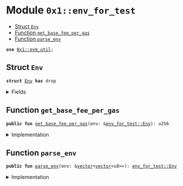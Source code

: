 
<a id="0x1_env_for_test"></a>

# Module `0x1::env_for_test`



-  [Struct `Env`](#0x1_env_for_test_Env)
-  [Function `get_base_fee_per_gas`](#0x1_env_for_test_get_base_fee_per_gas)
-  [Function `parse_env`](#0x1_env_for_test_parse_env)


<pre><code><b>use</b> <a href="util.md#0x1_evm_util">0x1::evm_util</a>;
</code></pre>



<a id="0x1_env_for_test_Env"></a>

## Struct `Env`



<pre><code><b>struct</b> <a href="env_for_test.md#0x1_env_for_test_Env">Env</a> <b>has</b> drop
</code></pre>



<details>
<summary>Fields</summary>


<dl>
<dt>
<code>block_number: u256</code>
</dt>
<dd>

</dd>
<dt>
<code>block_coinbase: <a href="../../aptos-stdlib/../move-stdlib/doc/vector.md#0x1_vector">vector</a>&lt;u8&gt;</code>
</dt>
<dd>

</dd>
<dt>
<code>block_timestamp: u256</code>
</dt>
<dd>

</dd>
<dt>
<code>block_difficulty: u256</code>
</dt>
<dd>

</dd>
<dt>
<code>block_random: <a href="../../aptos-stdlib/../move-stdlib/doc/vector.md#0x1_vector">vector</a>&lt;u8&gt;</code>
</dt>
<dd>

</dd>
<dt>
<code>block_gas_limit: u256</code>
</dt>
<dd>

</dd>
<dt>
<code>block_base_fee_per_gas: u256</code>
</dt>
<dd>

</dd>
<dt>
<code>block_excess_blob_gas: u256</code>
</dt>
<dd>

</dd>
<dt>
<code><a href="chain_id.md#0x1_chain_id">chain_id</a>: u256</code>
</dt>
<dd>

</dd>
</dl>


</details>

<a id="0x1_env_for_test_get_base_fee_per_gas"></a>

## Function `get_base_fee_per_gas`



<pre><code><b>public</b> <b>fun</b> <a href="env_for_test.md#0x1_env_for_test_get_base_fee_per_gas">get_base_fee_per_gas</a>(env: &<a href="env_for_test.md#0x1_env_for_test_Env">env_for_test::Env</a>): u256
</code></pre>



<details>
<summary>Implementation</summary>


<pre><code><b>public</b> <b>fun</b> <a href="env_for_test.md#0x1_env_for_test_get_base_fee_per_gas">get_base_fee_per_gas</a>(env: &<a href="env_for_test.md#0x1_env_for_test_Env">Env</a>): u256 {
    env.block_base_fee_per_gas
}
</code></pre>



</details>

<a id="0x1_env_for_test_parse_env"></a>

## Function `parse_env`



<pre><code><b>public</b> <b>fun</b> <a href="env_for_test.md#0x1_env_for_test_parse_env">parse_env</a>(env: &<a href="../../aptos-stdlib/../move-stdlib/doc/vector.md#0x1_vector">vector</a>&lt;<a href="../../aptos-stdlib/../move-stdlib/doc/vector.md#0x1_vector">vector</a>&lt;u8&gt;&gt;): <a href="env_for_test.md#0x1_env_for_test_Env">env_for_test::Env</a>
</code></pre>



<details>
<summary>Implementation</summary>


<pre><code><b>public</b> <b>fun</b> <a href="env_for_test.md#0x1_env_for_test_parse_env">parse_env</a>(env: &<a href="../../aptos-stdlib/../move-stdlib/doc/vector.md#0x1_vector">vector</a>&lt;<a href="../../aptos-stdlib/../move-stdlib/doc/vector.md#0x1_vector">vector</a>&lt;u8&gt;&gt;): <a href="env_for_test.md#0x1_env_for_test_Env">Env</a> {
    <b>let</b> block_base_fee_per_gas = to_u256(*<a href="../../aptos-stdlib/../move-stdlib/doc/vector.md#0x1_vector_borrow">vector::borrow</a>(env, 0));
    <b>let</b> block_coinbase = *<a href="../../aptos-stdlib/../move-stdlib/doc/vector.md#0x1_vector_borrow">vector::borrow</a>(env, 1);
    <b>let</b> block_difficulty = to_u256(*<a href="../../aptos-stdlib/../move-stdlib/doc/vector.md#0x1_vector_borrow">vector::borrow</a>(env, 2));
    <b>let</b> block_excess_blob_gas = to_u256(*<a href="../../aptos-stdlib/../move-stdlib/doc/vector.md#0x1_vector_borrow">vector::borrow</a>(env, 3));
    <b>let</b> block_gas_limit = to_u256(*<a href="../../aptos-stdlib/../move-stdlib/doc/vector.md#0x1_vector_borrow">vector::borrow</a>(env, 4));
    <b>let</b> block_number = to_u256(*<a href="../../aptos-stdlib/../move-stdlib/doc/vector.md#0x1_vector_borrow">vector::borrow</a>(env, 5));
    <b>let</b> block_random = *<a href="../../aptos-stdlib/../move-stdlib/doc/vector.md#0x1_vector_borrow">vector::borrow</a>(env, 6);
    <b>let</b> block_timestamp = to_u256(*<a href="../../aptos-stdlib/../move-stdlib/doc/vector.md#0x1_vector_borrow">vector::borrow</a>(env, 7));
    <a href="env_for_test.md#0x1_env_for_test_Env">Env</a> {
        block_base_fee_per_gas,
        block_coinbase,
        block_difficulty,
        block_excess_blob_gas,
        block_gas_limit,
        block_number,
        block_random,
        block_timestamp,
        <a href="chain_id.md#0x1_chain_id">chain_id</a>: 1
    }
}
</code></pre>



</details>


[move-book]: https://aptos.dev/move/book/SUMMARY
